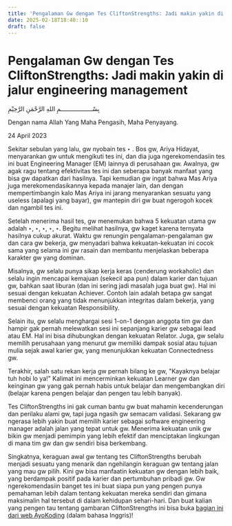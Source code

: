 ```yaml
---
title: 'Pengalaman Gw dengan Tes CliftonStrengths: Jadi makin yakin di jalur engineering management'
date: 2025-02-18T18:40::10
draft: false
---
```


# Pengalaman Gw dengan Tes CliftonStrengths: Jadi makin yakin di jalur engineering management

بِسْــــــــــــــــــمِ اللهِ الرَّحْمَنِ الرَّحِيْمِ

Dengan nama Allah Yang Maha Pengasih, Maha Penyayang.

24 April 2023

Sekitar sebulan yang lalu, gw nyobain tes ‣ . Bos gw, Ariya Hidayat, menyarankan gw untuk mengikuti tes ini, dan dia juga ngerekomendasiin tes ini buat Engineering Manager (EM) lainnya di perusahaan gw. Awalnya, gw agak ragu tentang efektivitas tes ini dan seberapa banyak manfaat yang bisa gw dapatkan dari hasilnya. Tapi kemudian gw ingat bahwa Mas Ariya juga merekomendasikannya kepada manajer lain, dan dengan mempertimbangin kalo Mas Ariya ini jarang menyarankan sesuatu yang useless (apalagi yang bayar), gw mantepin diri gw buat ngerogoh kocek dan ngambil tes ini.

Setelah menerima hasil tes, gw menemukan bahwa 5 kekuatan utama gw adalah ‣, ‣, ‣, ‣, ‣. Begitu melihat hasilnya, gw kaget karena ternyata hasilnya cukup akurat. Waktu gw renungin pengalaman-pengalaman gw dan cara gw bekerja, gw menyadari bahwa kekuatan-kekuatan ini cocok sama yang selama ini gw rasain dan membantu menjelaskan beberapa karakter gw yang dominan.

Misalnya, gw selalu punya sikap kerja keras (cenderung workaholic) dan selalu ingin mencapai kemajuan (sekecil apa pun) dalam karier dan tujuan gw, bahkan saat liburan (dan ini sering jadi masalah juga buat gw). Hal ini sesuai dengan kekuatan Achiever. Contoh lain adalah betapa gw sangat membenci orang yang tidak menunjukkan integritas dalam bekerja, yang sesuai dengan kekuatan Responsibility.

Selain itu, gw selalu menghargai sesi 1-on-1 dengan anggota tim gw dan hampir gak pernah melewatkan sesi ini sepanjang karier gw sebagai lead atau EM. Hal ini bisa dihubungkan dengan kekuatan Relator. Juga, gw selalu memilih perusahaan yang menurut gw memiliki dampak sosial atau tujuan mulia sejak awal karier gw, yang menunjukkan kekuatan Connectedness gw.

Terakhir, salah satu rekan kerja gw pernah bilang ke gw, "Kayaknya belajar tuh hobi lo ya!" Kalimat ini mencerminkan kekuatan Learner gw dan keinginan gw yang gak pernah habis untuk belajar dan mengembangkan diri (belajar karena pengen belajar dan pengen tau lebih banyak).

Tes CliftonStrengths ini gak cuman bantu gw buat mahamin kecenderungan dan perilaku alami gw, tapi juga ngasih gw semacam validasi. Sekarang gw ngerasa lebih yakin buat memilih karier sebagai software engineering manager adalah jalan yang tepat untuk gw. Menerima kekuatan unik gw bikin gw menjadi pemimpin yang lebih efektif dan menciptakan lingkungan di mana tim gw dan gw sendiri bisa berkembang.

Singkatnya, keraguan awal gw tentang tes CliftonStrengths berubah menjadi sesuatu yang menarik dan ngehilangin keraguan gw tentang jalan yang mau gw pilih. Kini gw bisa manfaatin kekuatan gw dengan lebih baik, yang berdampak positif pada karier dan pertumbuhan pribadi gw. Gw ngerekomendasiin banget tes ini buat siapa pun yang pengen punya pemahaman lebih dalam tentang kekuatan mereka sendiri dan gimana maksimalin hal tersebut di dalam kehidupan sehari-hari. Dan buat kalian yang pengen tau tentang gambaran CliftonStrengths ini bisa buka [bagian ini dari web AyoKoding](https://www.notion.so/o/iVXZzQb4AI6pOMAOz8uy/s/DEiJIFW3Jt5XE5hs0Gmh/~/changes/334/en/learn/people/tools/cliftonstrengths) (dalam bahasa Inggris)!
